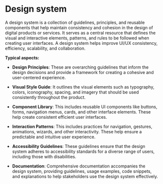 # Design system

A design system is a collection of guidelines, principles, and reusable components that help maintain consistency and cohesion in the design of digital products or services. It serves as a central resource that defines the visual and interactive elements, patterns, and rules to be followed when creating user interfaces. A design system helps improve UI/UX consistency, efficiency, scalability, and collaboration.

**Typical aspects:**

* **Design Principles**: These are overarching guidelines that inform the design decisions and provide a framework for creating a cohesive and user-centered experience.

* **Visual Style Guide**: It outlines the visual elements such as typography, colors, iconography, spacing, and imagery that should be used consistently throughout the product.

* **Component Library**: This includes reusable UI components like buttons, forms, navigation menus, cards, and other interface elements. These help create consistent efficient user interfaces.

* **Interaction Patterns**: This includes practices for navigation, gestures, animations, wizards, and other interactivity. These help ensure a predictable and intuitive user experience.

* **Accessibility Guidelines**: These guidelines ensure that the design system adheres to accessibility standards for a diverse range of users, including those with disabilities.

* **Documentation**: Comprehensive documentation accompanies the design system, providing guidelines, usage examples, code snippets, and explanations to help stakeholders use the design system effectively.
